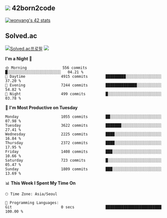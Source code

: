 
## <img src="https://img.shields.io/badge/-000000?style=flat&logo=42&logoColor=white"> 42born2code
<!--[![wonyang's 42 stats](https://badge42.vercel.app/api/v2/cl5nhe5b6007809kydha7ht42/stats?cursusId=21&coalitionId=88)](https://profile.intra.42.fr/users/wonyang)-->

[![wonyang's 42 stats](https://badge.mediaplus.ma/starryblue/wonyang?1337Badge=off&UM6P=off)](https://github.com/oakoudad/badge42)

## Solved.ac
[![Solved.ac프로필](http://mazassumnida.wtf/api/v2/generate_badge?boj=bennyws)](https://solved.ac/bennyws)
<a href="https://solved.ac/bennyws"><img src="http://mazandi.herokuapp.com/api?handle=bennyws&theme=cold"/></a>

<!--START_SECTION:waka-->
**I'm a Night 🦉** 

```text
🌞 Morning                556 commits         █░░░░░░░░░░░░░░░░░░░░░░░░   04.21 % 
🌆 Daytime                4915 commits        █████████░░░░░░░░░░░░░░░░   37.20 % 
🌃 Evening                7244 commits        ██████████████░░░░░░░░░░░   54.82 % 
🌙 Night                  499 commits         █░░░░░░░░░░░░░░░░░░░░░░░░   03.78 % 
```
📅 **I'm Most Productive on Tuesday** 

```text
Monday                   1055 commits        ██░░░░░░░░░░░░░░░░░░░░░░░   07.98 % 
Tuesday                  3622 commits        ███████░░░░░░░░░░░░░░░░░░   27.41 % 
Wednesday                2225 commits        ████░░░░░░░░░░░░░░░░░░░░░   16.84 % 
Thursday                 2372 commits        ████░░░░░░░░░░░░░░░░░░░░░   17.95 % 
Friday                   1408 commits        ███░░░░░░░░░░░░░░░░░░░░░░   10.66 % 
Saturday                 723 commits         █░░░░░░░░░░░░░░░░░░░░░░░░   05.47 % 
Sunday                   1809 commits        ███░░░░░░░░░░░░░░░░░░░░░░   13.69 % 
```


📊 **This Week I Spent My Time On** 

```text
🕑︎ Time Zone: Asia/Seoul

💬 Programming Languages: 
Git                      0 secs              █████████████████████████   100.00 % 
```


<!--END_SECTION:waka-->

